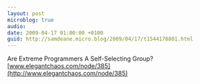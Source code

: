 ```yaml
---
layout: post
microblog: true
audio: 
date: 2009-04-17 01:00:00 +0100
guid: http://samdeane.micro.blog/2009/04/17/t1544178801.html
---
```

Are Extreme Programmers A Self-Selecting Group? [www.elegantchaos.com/node/385](http://www.elegantchaos.com/node/385)
